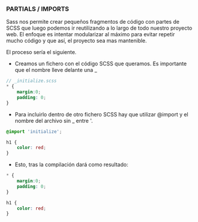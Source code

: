 ### PARTIALS / IMPORTS

Sass nos permite crear pequeños fragmentos de código con partes de SCSS que luego podemos ir reutilizando a lo largo de todo nuestro proyecto web. El enfoque es intentar modularizar al máximo para evitar repetir mucho código y que así, el proyecto sea mas mantenible.

El proceso sería el siguiente.

- Creamos un fichero con el código SCSS que queramos. Es importante que el nombre lleve delante una _

```scss
// _initialize.scss
* {
	margin:0;
	padding: 0;
}
```


- Para incluirlo dentro de otro fichero SCSS hay que utilizar @import y el nombre del archivo sin _ entre '.

  

```scss
@import 'initialize';

h1 {
	color: red;
}
```

 

- Esto, tras la compilación dará como resultado:

  

```scss
* {
	margin:0;
	padding: 0;
}

h1 {
	color: red;
}
```
